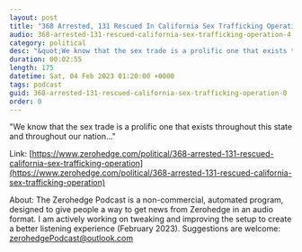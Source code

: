 ```yaml
---
layout: post
title: "368 Arrested, 131 Rescued In California Sex Trafficking Operation"
audio: 368-arrested-131-rescued-california-sex-trafficking-operation-4
category: political
desc: "&quot;We know that the sex trade is a prolific one that exists throughout this state and throughout our nation...&quot;"
duration: 00:02:55
length: 175
datetime: Sat, 04 Feb 2023 01:20:00 +0000
tags: podcast
guid: 368-arrested-131-rescued-california-sex-trafficking-operation-0
order: 0
---
```

&quot;We know that the sex trade is a prolific one that exists throughout this state and throughout our nation...&quot;

Link: [https://www.zerohedge.com/political/368-arrested-131-rescued-california-sex-trafficking-operation](https://www.zerohedge.com/political/368-arrested-131-rescued-california-sex-trafficking-operation)

About: The Zerohedge Podcast is a non-commercial, automated program, designed to give people a way to get news from Zerohedge in an audio format.  I am actively working on tweaking and improving the setup to create a better listening experience (February 2023).  Suggestions are welcome: [zerohedgePodcast@outlook.com](mailto:zerohedgePodcast@outlook.com)